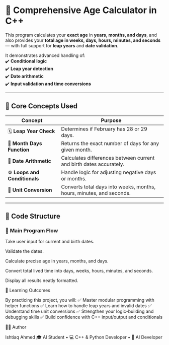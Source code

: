 # 🎂 **Comprehensive Age Calculator in C++**

This program calculates your **exact age** in **years, months, and days**, and also provides your **total age in weeks, days, hours, minutes, and seconds** — with full support for **leap years** and **date validation**.

It demonstrates advanced handling of:  
✔️ **Conditional logic**  
✔️ **Leap year detection**  
✔️ **Date arithmetic**  
✔️ **Input validation and time conversions**

---

## 🧠 **Core Concepts Used**

| **Concept** | **Purpose** |
|--------------|-------------|
| 🗓️ **Leap Year Check** | Determines if February has 28 or 29 days. |
| 📆 **Month Days Function** | Returns the exact number of days for any given month. |
| 🔢 **Date Arithmetic** | Calculates differences between current and birth dates accurately. |
| ⚙️ **Loops and Conditionals** | Handle logic for adjusting negative days or months. |
| 🧮 **Unit Conversion** | Converts total days into weeks, months, hours, minutes, and seconds. |

---

## 🧩 **Code Structure**

### 🔹 **Main Program Flow**

Take user input for current and birth dates.

Validate the dates.

Calculate precise age in years, months, and days.

Convert total lived time into days, weeks, hours, minutes, and seconds.

Display all results neatly formatted.

📘 Learning Outcomes

By practicing this project, you will:
✅ Master modular programming with helper functions
✅ Learn how to handle leap years and invalid dates
✅ Understand time unit conversions
✅ Strengthen your logic-building and debugging skills
✅ Build confidence with C++ input/output and conditionals

👨‍💻 Author

Ishtiaq Ahmed
🎓 AI Student • 💻 C++ & Python Developer • 🧠 AI Developer
